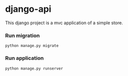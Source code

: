 # django-api
This django project is a mvc application of a simple store.

### Run migration
``` 
python manage.py migrate
```

### Run application
``` 
python manage.py runserver
```
